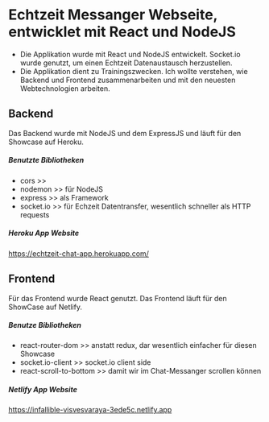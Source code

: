 # Echtzeit Messanger Webseite, entwicklet mit React und NodeJS
* Die Applikation wurde mit React und NodeJS entwickelt. Socket.io wurde genutzt, um einen Echtzeit Datenaustausch herzustellen.
* Die Applikation dient zu Trainingszwecken. Ich wollte verstehen, wie Backend und Frontend zusammenarbeiten und mit den neuesten Webtechnologien arbeiten.

## Backend
Das Backend wurde mit NodeJS und dem ExpressJS und läuft für den Showcase auf Heroku.

##### Benutzte Bibliotheken
* cors >>
* nodemon >> für NodeJS
* express >> als Framework
* socket.io >> für Echzeit Datentransfer, wesentlich schneller als HTTP requests

##### Heroku App Website
https://echtzeit-chat-app.herokuapp.com/

## Frontend
Für das Frontend wurde React genutzt. Das Frontend läuft für den ShowCase auf Netlify.

##### Benutze Bibliotheken
* react-router-dom >> anstatt redux, dar wesentlich einfacher für diesen Showcase
* socket.io-client >> socket.io client side
* react-scroll-to-bottom >> damit wir im Chat-Messanger scrollen können

##### Netlify App Website
https://infallible-visvesvaraya-3ede5c.netlify.app

